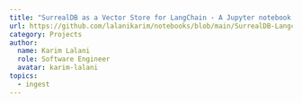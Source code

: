 ```yaml
---
title: "SurrealDB as a Vector Store for LangChain - A Jupyter notebook demonstrating how to use SurrealDB as a Vector Store."
url: https://github.com/lalanikarim/notebooks/blob/main/SurrealDB-Langchain.ipynb
category: Projects
author:
  name: Karim Lalani
  role: Software Engineer
  avatar: karim-lalani
topics:
  - ingest
---
```


